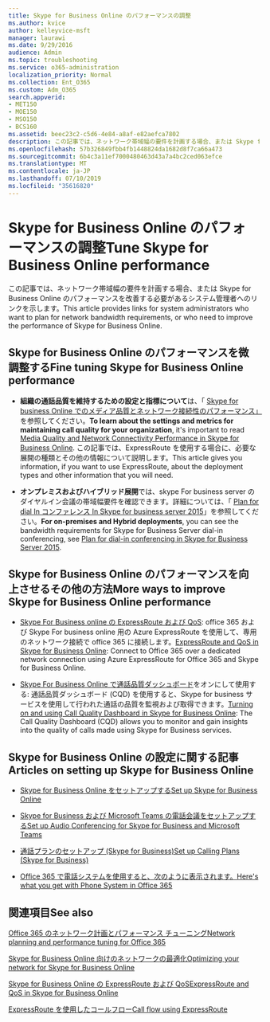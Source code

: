 ```yaml
---
title: Skype for Business Online のパフォーマンスの調整
ms.author: kvice
author: kelleyvice-msft
manager: laurawi
ms.date: 9/29/2016
audience: Admin
ms.topic: troubleshooting
ms.service: o365-administration
localization_priority: Normal
ms.collection: Ent_O365
ms.custom: Adm_O365
search.appverid:
- MET150
- MOE150
- MSO150
- BCS160
ms.assetid: beec23c2-c5d6-4e84-a8af-e82aefca7802
description: この記事では、ネットワーク帯域幅の要件を計画する場合、または Skype for Business Online のパフォーマンスを改善する必要があるシステム管理者へのリンクを示します。
ms.openlocfilehash: 57b326849fbb4fb1448824da1682d8f7ca66a473
ms.sourcegitcommit: 6b4c3a11ef7000480463d43a7a4bc2ced063efce
ms.translationtype: MT
ms.contentlocale: ja-JP
ms.lasthandoff: 07/10/2019
ms.locfileid: "35616820"
---
```

# <a name="tune-skype-for-business-online-performance"></a><span data-ttu-id="33918-103">Skype for Business Online のパフォーマンスの調整</span><span class="sxs-lookup"><span data-stu-id="33918-103">Tune Skype for Business Online performance</span></span>

<span data-ttu-id="33918-104">この記事では、ネットワーク帯域幅の要件を計画する場合、または Skype for Business Online のパフォーマンスを改善する必要があるシステム管理者へのリンクを示します。</span><span class="sxs-lookup"><span data-stu-id="33918-104">This article provides links for system administrators who want to plan for network bandwidth requirements, or who need to improve the performance of Skype for Business Online.</span></span> 
  
## <a name="fine-tuning-skype-for-business-online-performance"></a><span data-ttu-id="33918-105">Skype for Business Online のパフォーマンスを微調整する</span><span class="sxs-lookup"><span data-stu-id="33918-105">Fine tuning Skype for Business Online performance</span></span>

- <span data-ttu-id="33918-106">**組織の通話品質を維持するための設定と指標について**は、「 [Skype for business Online でのメディア品質とネットワーク接続性のパフォーマンス」](https://docs.microsoft.com/skypeforbusiness/optimizing-your-network/media-quality-and-network-connectivity-performance)を参照してください。</span><span class="sxs-lookup"><span data-stu-id="33918-106">**To learn about the settings and metrics for maintaining call quality for your organization**, it's important to read [Media Quality and Network Connectivity Performance in Skype for Business Online](https://docs.microsoft.com/skypeforbusiness/optimizing-your-network/media-quality-and-network-connectivity-performance).</span></span> <span data-ttu-id="33918-107">この記事では、ExpressRoute を使用する場合に、必要な展開の種類とその他の情報について説明します。</span><span class="sxs-lookup"><span data-stu-id="33918-107">This article gives you information, if you want to use ExpressRoute, about the deployment types and other information that you will need.</span></span>
    
- <span data-ttu-id="33918-108">**オンプレミスおよびハイブリッド展開**では、skype For business server のダイヤルイン会議の帯域幅要件を確認できます。詳細については、「 [Plan for dial In コンファレンス In Skype for business server 2015](https://docs.microsoft.com/skypeforbusiness/plan-your-deployment/conferencing/dial-in-conferencing)」を参照してください。</span><span class="sxs-lookup"><span data-stu-id="33918-108">**For on-premises and Hybrid deployments**, you can see the bandwidth requirements for Skype for Business Server dial-in conferencing, see [Plan for dial-in conferencing in Skype for Business Server 2015](https://docs.microsoft.com/skypeforbusiness/plan-your-deployment/conferencing/dial-in-conferencing).</span></span>
    
## <a name="more-ways-to-improve-skype-for-business-online-performance"></a><span data-ttu-id="33918-109">Skype for Business Online のパフォーマンスを向上させるその他の方法</span><span class="sxs-lookup"><span data-stu-id="33918-109">More ways to improve Skype for Business Online performance</span></span>

- <span data-ttu-id="33918-110">[Skype For Business online の ExpressRoute および QoS](https://docs.microsoft.com/skypeforbusiness/optimizing-your-network/expressroute-and-qos-in-skype-for-business-online): office 365 および Skype For business online 用の Azure ExpressRoute を使用して、専用のネットワーク接続で office 365 に接続します。</span><span class="sxs-lookup"><span data-stu-id="33918-110">[ExpressRoute and QoS in Skype for Business Online](https://docs.microsoft.com/skypeforbusiness/optimizing-your-network/expressroute-and-qos-in-skype-for-business-online): Connect to Office 365 over a dedicated network connection using Azure ExpressRoute for Office 365 and Skype for Business Online.</span></span> 
    
- <span data-ttu-id="33918-111">[Skype For Business Online で通話品質ダッシュボード](https://docs.microsoft.com/SkypeForBusiness/using-call-quality-in-your-organization/turning-on-and-using-call-quality-dashboard)をオンにして使用する: 通話品質ダッシュボード (CQD) を使用すると、Skype for business サービスを使用して行われた通話の品質を監視および取得できます。</span><span class="sxs-lookup"><span data-stu-id="33918-111">[Turning on and using Call Quality Dashboard in Skype for Business Online](https://docs.microsoft.com/SkypeForBusiness/using-call-quality-in-your-organization/turning-on-and-using-call-quality-dashboard): The Call Quality Dashboard (CQD) allows you to monitor and gain insights into the quality of calls made using Skype for Business services.</span></span> 
    
## <a name="articles-on-setting-up-skype-for-business-online"></a><span data-ttu-id="33918-112">Skype for Business Online の設定に関する記事</span><span class="sxs-lookup"><span data-stu-id="33918-112">Articles on setting up Skype for Business Online</span></span>

- [<span data-ttu-id="33918-113">Skype for Business Online をセットアップする</span><span class="sxs-lookup"><span data-stu-id="33918-113">Set up Skype for Business Online</span></span>](https://docs.microsoft.com/skypeforbusiness/set-up-skype-for-business-online/set-up-skype-for-business-online)
    
- [<span data-ttu-id="33918-114">Skype for Business および Microsoft Teams の電話会議をセットアップする</span><span class="sxs-lookup"><span data-stu-id="33918-114">Set up Audio Conferencing for Skype for Business and Microsoft Teams</span></span>](https://docs.microsoft.com/skypeforbusiness/audio-conferencing-in-office-365/set-up-audio-conferencing)
    
- [<span data-ttu-id="33918-115">通話プランのセットアップ (Skype for Business)</span><span class="sxs-lookup"><span data-stu-id="33918-115">Set up Calling Plans (Skype for Business)</span></span>](https://docs.microsoft.com/SkypeForBusiness/what-are-calling-plans-in-office-365/set-up-calling-plans)
    
- [<span data-ttu-id="33918-116">Office 365 で電話システムを使用すると、次のように表示されます。</span><span class="sxs-lookup"><span data-stu-id="33918-116">Here's what you get with Phone System in Office 365</span></span>](https://docs.microsoft.com/skypeforbusiness/what-is-phone-system-in-office-365/here-s-what-you-get-with-phone-system)
    
## <a name="see-also"></a><span data-ttu-id="33918-117">関連項目</span><span class="sxs-lookup"><span data-stu-id="33918-117">See also</span></span>

[<span data-ttu-id="33918-118">Office 365 のネットワーク計画とパフォーマンス チューニング</span><span class="sxs-lookup"><span data-stu-id="33918-118">Network planning and performance tuning for Office 365</span></span>](network-planning-and-performance.md)
  
[<span data-ttu-id="33918-119">Skype for Business Online 向けのネットワークの最適化</span><span class="sxs-lookup"><span data-stu-id="33918-119">Optimizing your network for Skype for Business Online</span></span>](https://docs.microsoft.com/skypeforbusiness/optimizing-your-network/optimizing-your-network)
  
[<span data-ttu-id="33918-120">Skype for Business Online の ExpressRoute および QoS</span><span class="sxs-lookup"><span data-stu-id="33918-120">ExpressRoute and QoS in Skype for Business Online</span></span>](https://docs.microsoft.com/skypeforbusiness/optimizing-your-network/expressroute-and-qos-in-skype-for-business-online)
  
[<span data-ttu-id="33918-121">ExpressRoute を使用したコールフロー</span><span class="sxs-lookup"><span data-stu-id="33918-121">Call flow using ExpressRoute</span></span>](https://docs.microsoft.com/skypeforbusiness/optimizing-your-network/call-flow-using-expressroute)

